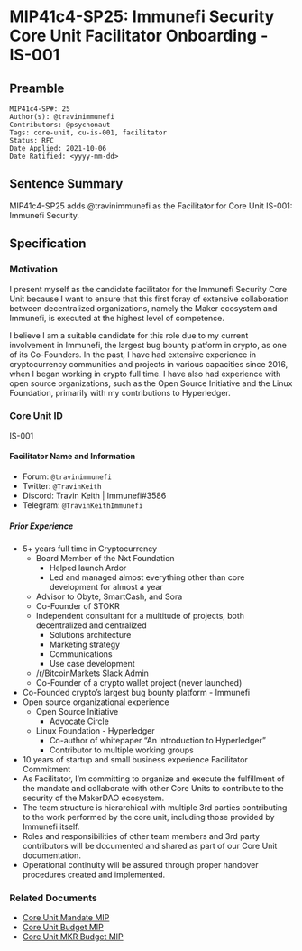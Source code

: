 # MIP41c4-SP25: Immunefi Security Core Unit Facilitator Onboarding - IS-001

## Preamble

```
MIP41c4-SP#: 25
Author(s): @travinimmunefi
Contributors: @psychonaut
Tags: core-unit, cu-is-001, facilitator
Status: RFC
Date Applied: 2021-10-06
Date Ratified: <yyyy-mm-dd>
```

## Sentence Summary

MIP41c4-SP25 adds @travinimmunefi as the Facilitator for Core Unit IS-001: Immunefi Security.

## Specification  
  
### Motivation

I present myself as the candidate facilitator for the Immunefi Security Core Unit because I want to ensure that this first foray of extensive collaboration between decentralized organizations, namely the Maker ecosystem and Immunefi, is executed at the highest level of competence.

I believe I am a suitable candidate for this role due to my current involvement in Immunefi, the largest bug bounty platform in crypto, as one of its Co-Founders. In the past, I have had extensive experience in cryptocurrency communities and projects in various capacities since 2016, when I began working in crypto full time. I have also had experience with open source organizations, such as the Open Source Initiative and the Linux Foundation, primarily with my contributions to Hyperledger.

### Core Unit ID

IS-001
  
#### Facilitator Name and Information

* Forum: `@travinimmunefi`
* Twitter: `@TravinKeith`
* Discord: Travin Keith | Immunefi#3586
* Telegram: `@TravinKeithImmunefi`

##### Prior Experience

* 5+ years full time in Cryptocurrency
   * Board Member of the Nxt Foundation
      * Helped launch Ardor
      * Led and managed almost everything other than core development for almost a year
   * Advisor to Obyte, SmartCash, and Sora
   * Co-Founder of STOKR
   * Independent consultant for a multitude of projects, both decentralized and centralized
      * Solutions architecture
      * Marketing strategy
      * Communications
      * Use case development
   * /r/BitcoinMarkets Slack Admin
   * Co-Founder of a crypto wallet project (never launched)
* Co-Founded crypto’s largest bug bounty platform - Immunefi
* Open source organizational experience
   * Open Source Initiative
      * Advocate Circle
   * Linux Foundation - Hyperledger
      * Co-author of whitepaper “An Introduction to Hyperledger”
      * Contributor to multiple working groups
* 10 years of startup and small business experience
Facilitator Commitment
* As Facilitator, I’m committing to organize and execute the fulfillment of the mandate and collaborate with other Core Units to contribute to the security of the MakerDAO ecosystem.
* The team structure is hierarchical with multiple 3rd parties contributing to the work performed by the core unit, including those provided by Immunefi itself.
* Roles and responsibilities of other team members and 3rd party contributors will be documented and shared as part of our Core Unit documentation.
* Operational continuity will be assured through proper handover procedures created and implemented. 

### Related Documents

* [Core Unit Mandate MIP](https://forum.makerdao.com/t/mip39c2-sp-adding-immunefi-security-core-unit-is-001/10810/2)
* [Core Unit Budget MIP](https://forum.makerdao.com/t/mip40c3-sp-adding-immunefi-security-core-unit-budget-is-001/10813)
* [Core Unit MKR Budget MIP](https://forum.makerdao.com/t/mip40c3-sp-immunefi-core-unit-mkr-budget-is-001/10814)